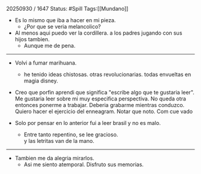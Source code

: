 20250930 / 1647
Status: #Spill
Tags:[[Mundano]]

- Es lo mismo que iba a hacer en mi pieza.
	- ¿Por que se veria melancolico?
- Al menos aqui puedo ver la cordillera. a los padres jugando con sus hijos tambien. 
	- Aunque me de pena.
----
- Volvi a fumar marihuana.
	- he tenido ideas chistosas. otras revolucionarias. todas envueltas en magia disney.

- Creo que porfin aprendi que significa "escribe algo que te gustaria leer". 
		Me gustaria leer sobre mi muy especifica perspectiva. 
	No queda otra entonces ponerme a trabajar. 
	Deberia grabarme mientras conduzco. 
		Quiero hacer el ejercicio del enneagram. 
			Notar que noto.
			Com cue vado

- Solo por pensar en lo anterior fui a leer brasil y no es malo.
	- Entre tanto repentino, se lee gracioso.  
		y las letritas van de la mano. 

----------

- Tambien me da alegria mirarlos.
	- Asi me siento atemporal. Disfruto sus memorias.



